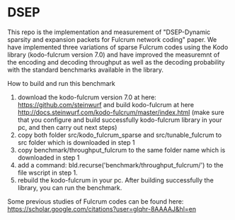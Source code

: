 # DSEP
This repo is the implementation and measurement of "DSEP-Dynamic sparsity and expansion packets for Fulcrum network coding" paper.
We have implemented three variations of sparse Fulcrum codes using the Kodo library (kodo-fulcrum version 7.0) and have improved the measuremnt of the encoding and decoding throughput as well as the decoding probability with the standard benchmarks available in the library.

How to build and run this benchmark

1) download the kodo-fulcrum version 7.0 at here: https://github.com/steinwurf
and build kodo-fulcrum at here http://docs.steinwurf.com/kodo-fulcrum/master/index.html
(make sure that you configure and build successfully kodo-fulcrum library in your pc, and then carry out next steps)
2) copy both folder src/kodo_fulcrum_sparse and src/tunable_fulcrum to src folder which is downloaded in step 1
3) copy benchmark/throughput_fulcrum to the same folder name which is downloaded in step 1
4) add a command: bld.recurse('benchmark/throughput_fulcrum/') to the file wscript in step 1.
5) rebuild the kodo-fulcrum in your pc. After building successfully the library, you can run the benchmark.

Some previous studies of Fulcrum codes can be found here:
https://scholar.google.com/citations?user=glqhr-8AAAAJ&hl=en




